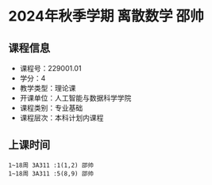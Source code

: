 # 2024年秋季学期 离散数学 邵帅






## 课程信息

- 课程号：229001.01
- 学分：4
- 教学类型：理论课
- 开课单位：人工智能与数据科学学院
- 课程类别：专业基础
- 课程层次：本科计划内课程

## 上课时间

```
1~18周 3A311 :1(1,2) 邵帅
1~18周 3A311 :5(8,9) 邵帅
```

